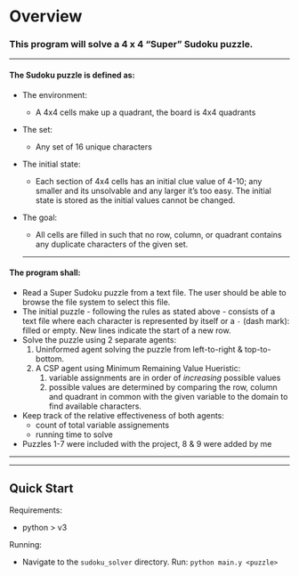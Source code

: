 # Overview

### This program will solve a 4 x 4 “Super” Sudoku puzzle.

<hr>

#### The Sudoku puzzle is defined as:

- The environment:

  - A 4x4 cells make up a quadrant, the board is 4x4 quadrants

- The set:

  - Any set of 16 unique characters

- The initial state:

  - Each section of 4x4 cells has an initial clue value of 4-10; any smaller and its unsolvable and any larger it’s too easy. The initial state is stored as the initial values cannot be changed.

- The goal:

  - All cells are filled in such that no row, column, or quadrant contains any duplicate characters of the given set.

  <hr>

#### The program shall:

- Read a Super Sudoku puzzle from a text file. The user should be able to browse the file system to select this file.
- The initial puzzle - following the rules as stated above - consists of a text file where each character is represented by itself or a `-` (dash mark): filled or empty. New lines indicate the start of a new row.
- Solve the puzzle using 2 separate agents:
  1. Uninformed agent solving the puzzle from left-to-right & top-to-bottom.
  2. A CSP agent using Minimum Remaining Value Hueristic:
     1. variable assignments are in order of _increasing_ possible values
     2. possible values are determined by comparing the row, column and quadrant in common with the given variable to the domain to find available characters.
- Keep track of the relative effectiveness of both agents:
  - count of total variable assignements
  - running time to solve
- Puzzles 1-7 were included with the project, 8 & 9 were added by me
<hr><hr>

## Quick Start

Requirements:

- python > v3

Running:

- Navigate to the `sudoku_solver` directory. Run: `python main.y <puzzle>`
